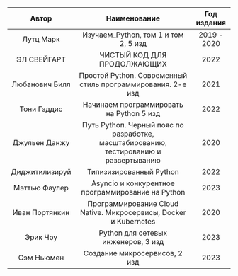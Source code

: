 |     Автор      |                                     Наименование                                      | Год издания |
|:--------------:|:-------------------------------------------------------------------------------------:|:-----------:|
|   Лутц Марк    |                         Изучаем_Python, том 1 и том 2, 5 изд                          | 2019 - 2020 |
|  ЭЛ СВЕЙГАРТ   |                              ЧИСТЫЙ КОД ДЛЯ ПРОДОЛЖАЮЩИХ                              |    2022     |
| Любанович Билл |              Простой Python. Современный стиль программирования. 2-е изд              |    2021     |
|  Тони Гэддис   |                       Начинаем программировать на Python 5 изд                        |    2022     |
 | Джульен Данжу  | Путь Pythoп. Черный пояс по разработке, масштабированию, тестированию и развертыванию |    2020     |
| Диджитилизируй |                                Типизизированный Python                                |    2022     |
| Мэттью Фаулер  |                   Asyncio и конкурентное программирование на Python                   |    2023     |
| Иван Портянкин |           Программирование Cloud Native. Микросервисы, Docker и Kubernetes            |    2020     |
|    Эрик Чоу    |                          Python для сетевых инженеров, 3 изд                          |    2023     |
|   Сэм Ньюмен   |                             Создание микросервисов, 2 изд                             |    2023     |


